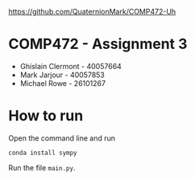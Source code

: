 https://github.com/QuaternionMark/COMP472-Uh

# COMP472 - Assignment 3
- Ghislain Clermont - 40057664
- Mark Jarjour - 40057853
- Michael Rowe - 26101267

# How to run
Open the command line and run

    conda install sympy

Run the file `main.py`.